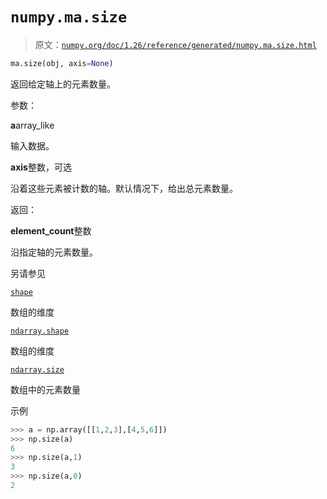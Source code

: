 # `numpy.ma.size`

> 原文：[`numpy.org/doc/1.26/reference/generated/numpy.ma.size.html`](https://numpy.org/doc/1.26/reference/generated/numpy.ma.size.html)

```py
ma.size(obj, axis=None)
```

返回给定轴上的元素数量。

参数：

**a**array_like

输入数据。

**axis**整数，可选

沿着这些元素被计数的轴。默认情况下，给出总元素数量。

返回：

**element_count**整数

沿指定轴的元素数量。

另请参见

[`shape`](https://numpy.org/doc/1.26/reference/generated/numpy.shape.html#numpy.shape "numpy.shape")

数组的维度

[`ndarray.shape`](https://numpy.org/doc/1.26/reference/generated/numpy.ndarray.shape.html#numpy.ndarray.shape "numpy.ndarray.shape")

数组的维度

[`ndarray.size`](https://numpy.org/doc/1.26/reference/generated/numpy.ma.size.html#numpy.ndarray.size "numpy.ndarray.size")

数组中的元素数量

示例

```py
>>> a = np.array([[1,2,3],[4,5,6]])
>>> np.size(a)
6
>>> np.size(a,1)
3
>>> np.size(a,0)
2 
```
